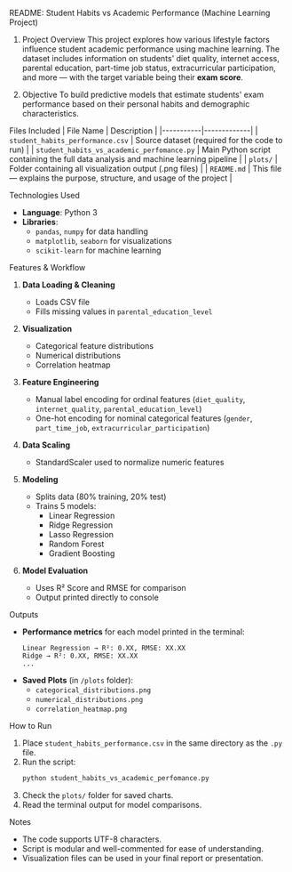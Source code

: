 
 README: Student Habits vs Academic Performance (Machine Learning Project)

1. Project Overview
This project explores how various lifestyle factors influence student academic performance using machine learning. The dataset includes information on students' diet quality, internet access, parental education, part-time job status, extracurricular participation, and more — with the target variable being their **exam score**.

2. Objective
To build predictive models that estimate students' exam performance based on their personal habits and demographic characteristics.

 Files Included
| File Name | Description |
|-----------|-------------|
| `student_habits_performance.csv` | Source dataset (required for the code to run) |
| `student_habits_vs_academic_perfomance.py` | Main Python script containing the full data analysis and machine learning pipeline |
| `plots/` | Folder containing all visualization output (.png files) |
| `README.md` | This file — explains the purpose, structure, and usage of the project |

Technologies Used
- **Language**: Python 3
- **Libraries**: 
  - `pandas`, `numpy` for data handling
  - `matplotlib`, `seaborn` for visualizations
  - `scikit-learn` for machine learning

 Features & Workflow

1. **Data Loading & Cleaning**
   - Loads CSV file
   - Fills missing values in `parental_education_level`

2. **Visualization**
   - Categorical feature distributions
   - Numerical distributions
   - Correlation heatmap

3. **Feature Engineering**
   - Manual label encoding for ordinal features (`diet_quality`, `internet_quality`, `parental_education_level`)
   - One-hot encoding for nominal categorical features (`gender`, `part_time_job`, `extracurricular_participation`)

4. **Data Scaling**
   - StandardScaler used to normalize numeric features

5. **Modeling**
   - Splits data (80% training, 20% test)
   - Trains 5 models:
     - Linear Regression
     - Ridge Regression
     - Lasso Regression
     - Random Forest
     - Gradient Boosting

6. **Model Evaluation**
   - Uses R² Score and RMSE for comparison
   - Output printed directly to console

 Outputs
- **Performance metrics** for each model printed in the terminal:
  ```
  Linear Regression → R²: 0.XX, RMSE: XX.XX
  Ridge → R²: 0.XX, RMSE: XX.XX
  ...
  ```
- **Saved Plots** (in `/plots` folder):
  - `categorical_distributions.png`
  - `numerical_distributions.png`
  - `correlation_heatmap.png`

 How to Run

1. Place `student_habits_performance.csv` in the same directory as the `.py` file.
2. Run the script:
   ```bash
   python student_habits_vs_academic_perfomance.py
   ```
3. Check the `plots/` folder for saved charts.
4. Read the terminal output for model comparisons.

 Notes
- The code supports UTF-8 characters.
- Script is modular and well-commented for ease of understanding.
- Visualization files can be used in your final report or presentation.
